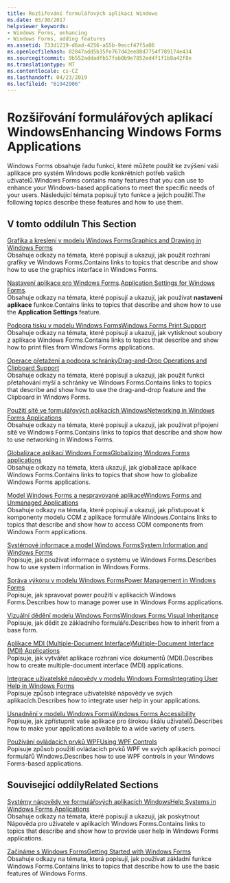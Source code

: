 ```yaml
---
title: Rozšiřování formulářových aplikací Windows
ms.date: 03/30/2017
helpviewer_keywords:
- Windows Forms, enhancing
- Windows Forms, adding features
ms.assetid: 733d1219-d6ad-4256-a55b-9eccf47f5a06
ms.openlocfilehash: 82847add5b35fe767d42ee88d7754f789174e434
ms.sourcegitcommit: 9b552addadfb57fab0b9e7852ed4f1f1b8a42f8e
ms.translationtype: MT
ms.contentlocale: cs-CZ
ms.lasthandoff: 04/23/2019
ms.locfileid: "61942906"
---
```

# <a name="enhancing-windows-forms-applications"></a><span data-ttu-id="7740b-102">Rozšiřování formulářových aplikací Windows</span><span class="sxs-lookup"><span data-stu-id="7740b-102">Enhancing Windows Forms Applications</span></span>
<span data-ttu-id="7740b-103">Windows Forms obsahuje řadu funkcí, které můžete použít ke zvýšení vaší aplikace pro systém Windows podle konkrétních potřeb vašich uživatelů.</span><span class="sxs-lookup"><span data-stu-id="7740b-103">Windows Forms contains many features that you can use to enhance your Windows-based applications to meet the specific needs of your users.</span></span> <span data-ttu-id="7740b-104">Následující témata popisují tyto funkce a jejich použití.</span><span class="sxs-lookup"><span data-stu-id="7740b-104">The following topics describe these features and how to use them.</span></span>  
  
## <a name="in-this-section"></a><span data-ttu-id="7740b-105">V tomto oddílu</span><span class="sxs-lookup"><span data-stu-id="7740b-105">In This Section</span></span>  
 [<span data-ttu-id="7740b-106">Grafika a kreslení v modelu Windows Forms</span><span class="sxs-lookup"><span data-stu-id="7740b-106">Graphics and Drawing in Windows Forms</span></span>](graphics-and-drawing-in-windows-forms.md)  
 <span data-ttu-id="7740b-107">Obsahuje odkazy na témata, které popisují a ukazují, jak použít rozhraní grafiky ve Windows Forms.</span><span class="sxs-lookup"><span data-stu-id="7740b-107">Contains links to topics that describe and show how to use the graphics interface in Windows Forms.</span></span>  
  
 <span data-ttu-id="7740b-108">[Nastavení aplikace pro Windows Forms](application-settings-for-windows-forms.md).</span><span class="sxs-lookup"><span data-stu-id="7740b-108">[Application Settings for Windows Forms](application-settings-for-windows-forms.md).</span></span>  
 <span data-ttu-id="7740b-109">Obsahuje odkazy na témata, které popisují a ukazují, jak používat **nastavení aplikace** funkce.</span><span class="sxs-lookup"><span data-stu-id="7740b-109">Contains links to topics that describe and show how to use the **Application Settings** feature.</span></span>  
  
 [<span data-ttu-id="7740b-110">Podpora tisku v modelu Windows Forms</span><span class="sxs-lookup"><span data-stu-id="7740b-110">Windows Forms Print Support</span></span>](windows-forms-print-support.md)  
 <span data-ttu-id="7740b-111">Obsahuje odkazy na témata, které popisují a ukazují, jak vytisknout soubory z aplikace Windows Forms.</span><span class="sxs-lookup"><span data-stu-id="7740b-111">Contains links to topics that describe and show how to print files from Windows Forms applications.</span></span>  
  
 [<span data-ttu-id="7740b-112">Operace přetažení a podpora schránky</span><span class="sxs-lookup"><span data-stu-id="7740b-112">Drag-and-Drop Operations and Clipboard Support</span></span>](drag-and-drop-operations-and-clipboard-support.md)  
 <span data-ttu-id="7740b-113">Obsahuje odkazy na témata, které popisují a ukazují, jak použít funkci přetahování myší a schránky ve Windows Forms.</span><span class="sxs-lookup"><span data-stu-id="7740b-113">Contains links to topics that describe and show how to use the drag-and-drop feature and the Clipboard in Windows Forms.</span></span>  
  
 [<span data-ttu-id="7740b-114">Použití sítě ve formulářových aplikacích Windows</span><span class="sxs-lookup"><span data-stu-id="7740b-114">Networking in Windows Forms Applications</span></span>](networking-in-windows-forms-applications.md)  
 <span data-ttu-id="7740b-115">Obsahuje odkazy na témata, které popisují a ukazují, jak používat připojení sítě ve Windows Forms.</span><span class="sxs-lookup"><span data-stu-id="7740b-115">Contains links to topics that describe and show how to use networking in Windows Forms.</span></span>  
  
 [<span data-ttu-id="7740b-116">Globalizace aplikací Windows Forms</span><span class="sxs-lookup"><span data-stu-id="7740b-116">Globalizing Windows Forms applications</span></span>](globalizing-windows-forms.md)  
 <span data-ttu-id="7740b-117">Obsahuje odkazy na témata, která ukazují, jak globalizace aplikace Windows Forms.</span><span class="sxs-lookup"><span data-stu-id="7740b-117">Contains links to topics that show how to globalize Windows Forms applications.</span></span>  
  
 [<span data-ttu-id="7740b-118">Model Windows Forms a nespravované aplikace</span><span class="sxs-lookup"><span data-stu-id="7740b-118">Windows Forms and Unmanaged Applications</span></span>](windows-forms-and-unmanaged-applications.md)  
 <span data-ttu-id="7740b-119">Obsahuje odkazy na témata, které popisují a ukazují, jak přistupovat k komponenty modelu COM z aplikace formuláře Windows.</span><span class="sxs-lookup"><span data-stu-id="7740b-119">Contains links to topics that describe and show how to access COM components from Windows Form applications.</span></span>  
  
 [<span data-ttu-id="7740b-120">Systémové informace a model Windows Forms</span><span class="sxs-lookup"><span data-stu-id="7740b-120">System Information and Windows Forms</span></span>](system-information-and-windows-forms.md)  
 <span data-ttu-id="7740b-121">Popisuje, jak používat informace o systému ve Windows Forms.</span><span class="sxs-lookup"><span data-stu-id="7740b-121">Describes how to use system information in Windows Forms.</span></span>  
  
 [<span data-ttu-id="7740b-122">Správa výkonu v modelu Windows Forms</span><span class="sxs-lookup"><span data-stu-id="7740b-122">Power Management in Windows Forms</span></span>](power-management-in-windows-forms.md)  
 <span data-ttu-id="7740b-123">Popisuje, jak spravovat power použití v aplikacích Windows Forms.</span><span class="sxs-lookup"><span data-stu-id="7740b-123">Describes how to manage power use in Windows Forms applications.</span></span>  
  
 [<span data-ttu-id="7740b-124">Vizuální dědění modelu Windows Forms</span><span class="sxs-lookup"><span data-stu-id="7740b-124">Windows Forms Visual Inheritance</span></span>](windows-forms-visual-inheritance.md)  
 <span data-ttu-id="7740b-125">Popisuje, jak dědit ze základního formuláře.</span><span class="sxs-lookup"><span data-stu-id="7740b-125">Describes how to inherit from a base form.</span></span>  
  
 [<span data-ttu-id="7740b-126">Aplikace MDI (Multiple-Document Interface)</span><span class="sxs-lookup"><span data-stu-id="7740b-126">Multiple-Document Interface (MDI) Applications</span></span>](multiple-document-interface-mdi-applications.md)  
 <span data-ttu-id="7740b-127">Popisuje, jak vytvářet aplikace rozhraní více dokumentů (MDI).</span><span class="sxs-lookup"><span data-stu-id="7740b-127">Describes how to create multiple-document interface (MDI) applications.</span></span>  
  
 [<span data-ttu-id="7740b-128">Integrace uživatelské nápovědy v modelu Windows Forms</span><span class="sxs-lookup"><span data-stu-id="7740b-128">Integrating User Help in Windows Forms</span></span>](integrating-user-help-in-windows-forms.md)  
 <span data-ttu-id="7740b-129">Popisuje způsob integrace uživatelské nápovědy ve svých aplikacích.</span><span class="sxs-lookup"><span data-stu-id="7740b-129">Describes how to integrate user help in your applications.</span></span>  
  
 [<span data-ttu-id="7740b-130">Usnadnění v modelu Windows Forms</span><span class="sxs-lookup"><span data-stu-id="7740b-130">Windows Forms Accessibility</span></span>](windows-forms-accessibility.md)  
 <span data-ttu-id="7740b-131">Popisuje, jak zpřístupnit vaše aplikace pro širokou škálu uživatelů.</span><span class="sxs-lookup"><span data-stu-id="7740b-131">Describes how to make your applications available to a wide variety of users.</span></span>  
  
 [<span data-ttu-id="7740b-132">Používání ovládacích prvků WPF</span><span class="sxs-lookup"><span data-stu-id="7740b-132">Using WPF Controls</span></span>](using-wpf-controls.md)  
 <span data-ttu-id="7740b-133">Popisuje způsob použití ovládacích prvků WPF ve svých aplikacích pomocí formulářů Windows.</span><span class="sxs-lookup"><span data-stu-id="7740b-133">Describes how to use WPF controls in your Windows Forms-based applications.</span></span>  
  
## <a name="related-sections"></a><span data-ttu-id="7740b-134">Související oddíly</span><span class="sxs-lookup"><span data-stu-id="7740b-134">Related Sections</span></span>  
 [<span data-ttu-id="7740b-135">Systémy nápovědy ve formulářových aplikacích Windows</span><span class="sxs-lookup"><span data-stu-id="7740b-135">Help Systems in Windows Forms Applications</span></span>](help-systems-in-windows-forms-applications.md)  
 <span data-ttu-id="7740b-136">Obsahuje odkazy na témata, které popisují a ukazují, jak poskytnout Nápověda pro uživatele v aplikacích Windows Forms.</span><span class="sxs-lookup"><span data-stu-id="7740b-136">Contains links to topics that describe and show how to provide user help in Windows Forms applications.</span></span>  
  
 [<span data-ttu-id="7740b-137">Začínáme s Windows Forms</span><span class="sxs-lookup"><span data-stu-id="7740b-137">Getting Started with Windows Forms</span></span>](../getting-started-with-windows-forms.md)  
 <span data-ttu-id="7740b-138">Obsahuje odkazy na témata, která popisují, jak používat základní funkce Windows Forms.</span><span class="sxs-lookup"><span data-stu-id="7740b-138">Contains links to topics that describe how to use the basic features of Windows Forms.</span></span>
